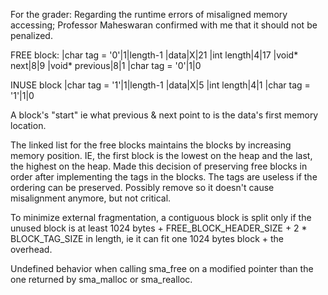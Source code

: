 For the grader: Regarding the runtime errors of misaligned memory accessing; Professor Maheswaran confirmed with me that it should not be penalized.

FREE block:
|char tag = '0'|1|length-1
|data|X|21
|int length|4|17
|void* next|8|9
|void* previous|8|1
|char tag = '0'|1|0

INUSE block
|char tag = '1'|1|length-1
|data|X|5
|int length|4|1
|char tag = '1'|1|0

A block's "start" ie what previous & next point to is the data's first memory location.

The linked list for the free blocks maintains the blocks by increasing memory position. IE, the first block is the lowest on the heap and the last, the highest on the heap.
Made this decision of preserving free blocks in order after implementing the tags in the blocks. The tags are useless if the ordering can be preserved. Possibly remove so it doesn't cause misalignment anymore, but not critical.


To minimize external fragmentation, a contiguous block is split only if the unused block is at least 1024 bytes + FREE_BLOCK_HEADER_SIZE + 2 * BLOCK_TAG_SIZE in length, ie it can fit one 1024 bytes block + the overhead.

Undefined behavior when calling sma_free on a modified pointer than the one returned by sma_malloc or sma_realloc.